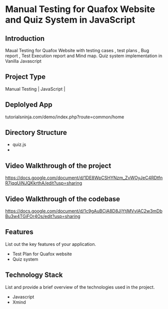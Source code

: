 # Manual Testing for Quafox Website and Quiz System in JavaScript

## Introduction
Maual Testing for Quafox Website with testing cases , test plans , Bug report , Test Execution report and Mind map. Quiz system implementation in Vanilla Javascript

## Project Type
Manual Testing | JavaScript | 

## Deplolyed App
tutorialsninja.com/demo/index.php?route=common/home

## Directory Structure
- quiz.js
- 

## Video Walkthrough of the project
https://docs.google.com/document/d/1DE8WpCSHYNzm_ZvWOyJeC4RDtfnR7jqqUiNJQKkrthA/edit?usp=sharing

## Video Walkthrough of the codebase
https://docs.google.com/document/d/1c9gAuBCjA8D8JjYtjMVvlAC2w3mDbBu3w4TGiFOr4Os/edit?usp=sharing

## Features
List out the key features of your application.

- Test Plan for Quafox website 
- Quiz system


## Technology Stack
List and provide a brief overview of the technologies used in the project.

- Javascript
- Xmind
